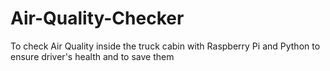 # Air-Quality-Checker
To check Air Quality inside the truck cabin with Raspberry Pi and Python to ensure driver's health and to save them
